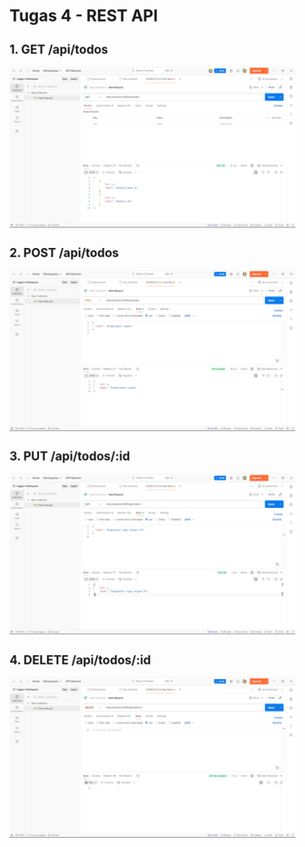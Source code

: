 # Tugas 4 - REST API

## 1. GET /api/todos
![GET](screenshots/get.png)

## 2. POST /api/todos
![POST](screenshots/post.png)

## 3. PUT /api/todos/:id
![PUT](screenshots/put.png)

## 4. DELETE /api/todos/:id
![DELETE](screenshots/delete.png)

